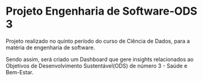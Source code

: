 # Projeto Engenharia de Software-ODS 3 
Projeto realizado no quinto período do curso de Ciência de Dados, para a matéria de engenharia de software.

Sendo assim, será criado um Dashboard que gere insights relacionados ao Objetivos de Desenvolvimento Sustentável(ODS) de número 3 - Saúde e Bem-Estar.

